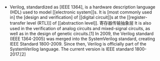 - Verilog, standardized as [IEEE 1364], is a hardware description language (HDL) used to model [[electronic system]]s. It is [most commonly used in] the [design and verification] of [[digital circuit]]s at the [[register-transfer level (RTL)]] of [[abstraction level]]. 寄存器传输抽象层 It is also used in the verification of analog circuits and mixed-signal circuits, as well as in the design of genetic circuits.[1] In 2009, the Verilog standard (IEEE 1364-2005) was merged into the SystemVerilog standard, creating IEEE Standard 1800-2009. Since then, Verilog is officially part of the SystemVerilog language. The current version is IEEE standard 1800-2017.[2]
